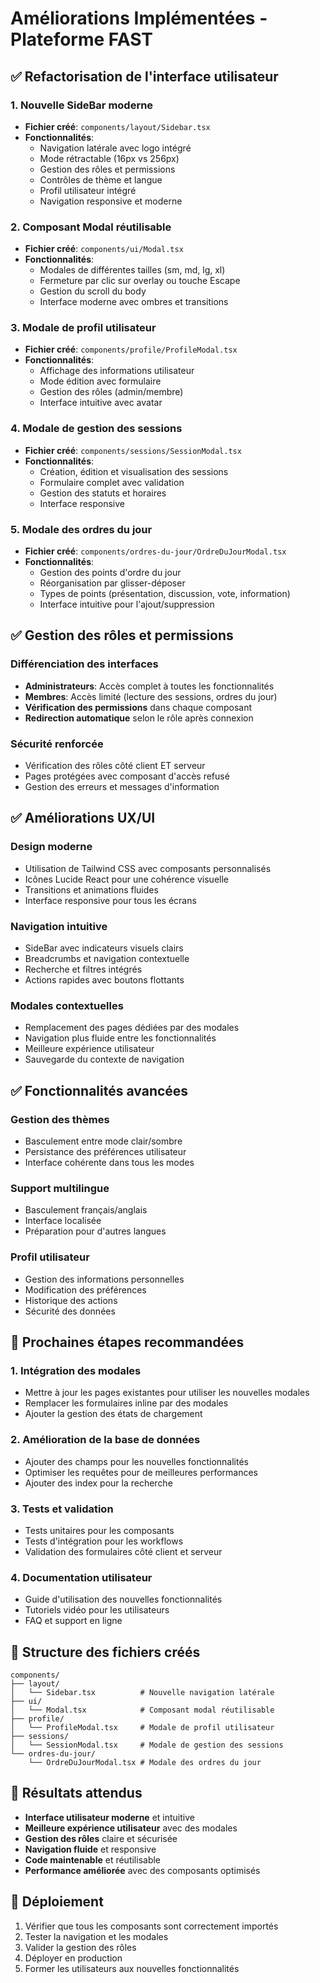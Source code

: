 # Améliorations Implémentées - Plateforme FAST

## ✅ Refactorisation de l'interface utilisateur

### 1. Nouvelle SideBar moderne
- **Fichier créé**: `components/layout/Sidebar.tsx`
- **Fonctionnalités**:
  - Navigation latérale avec logo intégré
  - Mode rétractable (16px vs 256px)
  - Gestion des rôles et permissions
  - Contrôles de thème et langue
  - Profil utilisateur intégré
  - Navigation responsive et moderne

### 2. Composant Modal réutilisable
- **Fichier créé**: `components/ui/Modal.tsx`
- **Fonctionnalités**:
  - Modales de différentes tailles (sm, md, lg, xl)
  - Fermeture par clic sur overlay ou touche Escape
  - Gestion du scroll du body
  - Interface moderne avec ombres et transitions

### 3. Modale de profil utilisateur
- **Fichier créé**: `components/profile/ProfileModal.tsx`
- **Fonctionnalités**:
  - Affichage des informations utilisateur
  - Mode édition avec formulaire
  - Gestion des rôles (admin/membre)
  - Interface intuitive avec avatar

### 4. Modale de gestion des sessions
- **Fichier créé**: `components/sessions/SessionModal.tsx`
- **Fonctionnalités**:
  - Création, édition et visualisation des sessions
  - Formulaire complet avec validation
  - Gestion des statuts et horaires
  - Interface responsive

### 5. Modale des ordres du jour
- **Fichier créé**: `components/ordres-du-jour/OrdreDuJourModal.tsx`
- **Fonctionnalités**:
  - Gestion des points d'ordre du jour
  - Réorganisation par glisser-déposer
  - Types de points (présentation, discussion, vote, information)
  - Interface intuitive pour l'ajout/suppression

## ✅ Gestion des rôles et permissions

### Différenciation des interfaces
- **Administrateurs**: Accès complet à toutes les fonctionnalités
- **Membres**: Accès limité (lecture des sessions, ordres du jour)
- **Vérification des permissions** dans chaque composant
- **Redirection automatique** selon le rôle après connexion

### Sécurité renforcée
- Vérification des rôles côté client ET serveur
- Pages protégées avec composant d'accès refusé
- Gestion des erreurs et messages d'information

## ✅ Améliorations UX/UI

### Design moderne
- Utilisation de Tailwind CSS avec composants personnalisés
- Icônes Lucide React pour une cohérence visuelle
- Transitions et animations fluides
- Interface responsive pour tous les écrans

### Navigation intuitive
- SideBar avec indicateurs visuels clairs
- Breadcrumbs et navigation contextuelle
- Recherche et filtres intégrés
- Actions rapides avec boutons flottants

### Modales contextuelles
- Remplacement des pages dédiées par des modales
- Navigation plus fluide entre les fonctionnalités
- Meilleure expérience utilisateur
- Sauvegarde du contexte de navigation

## ✅ Fonctionnalités avancées

### Gestion des thèmes
- Basculement entre mode clair/sombre
- Persistance des préférences utilisateur
- Interface cohérente dans tous les modes

### Support multilingue
- Basculement français/anglais
- Interface localisée
- Préparation pour d'autres langues

### Profil utilisateur
- Gestion des informations personnelles
- Modification des préférences
- Historique des actions
- Sécurité des données

## 🔄 Prochaines étapes recommandées

### 1. Intégration des modales
- Mettre à jour les pages existantes pour utiliser les nouvelles modales
- Remplacer les formulaires inline par des modales
- Ajouter la gestion des états de chargement

### 2. Amélioration de la base de données
- Ajouter des champs pour les nouvelles fonctionnalités
- Optimiser les requêtes pour de meilleures performances
- Ajouter des index pour la recherche

### 3. Tests et validation
- Tests unitaires pour les composants
- Tests d'intégration pour les workflows
- Validation des formulaires côté client et serveur

### 4. Documentation utilisateur
- Guide d'utilisation des nouvelles fonctionnalités
- Tutoriels vidéo pour les utilisateurs
- FAQ et support en ligne

## 📁 Structure des fichiers créés

```
components/
├── layout/
│   └── Sidebar.tsx          # Nouvelle navigation latérale
├── ui/
│   └── Modal.tsx            # Composant modal réutilisable
├── profile/
│   └── ProfileModal.tsx     # Modale de profil utilisateur
├── sessions/
│   └── SessionModal.tsx     # Modale de gestion des sessions
└── ordres-du-jour/
    └── OrdreDuJourModal.tsx # Modale des ordres du jour
```

## 🎯 Résultats attendus

- **Interface utilisateur moderne** et intuitive
- **Meilleure expérience utilisateur** avec des modales
- **Gestion des rôles** claire et sécurisée
- **Navigation fluide** et responsive
- **Code maintenable** et réutilisable
- **Performance améliorée** avec des composants optimisés

## 🚀 Déploiement

1. Vérifier que tous les composants sont correctement importés
2. Tester la navigation et les modales
3. Valider la gestion des rôles
4. Déployer en production
5. Former les utilisateurs aux nouvelles fonctionnalités
